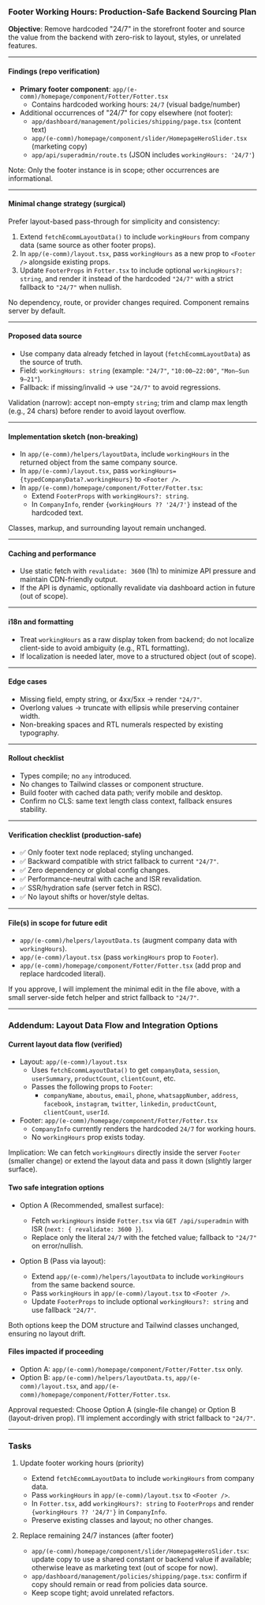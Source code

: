 ### Footer Working Hours: Production-Safe Backend Sourcing Plan

**Objective**: Remove hardcoded "24/7" in the storefront footer and source the value from the backend with zero-risk to layout, styles, or unrelated features.

---

#### Findings (repo verification)
- **Primary footer component**: `app/(e-comm)/homepage/component/Fotter/Fotter.tsx`
  - Contains hardcoded working hours: `24/7` (visual badge/number)
- Additional occurrences of "24/7" for copy elsewhere (not footer):
  - `app/dashboard/management/policies/shipping/page.tsx` (content text)
  - `app/(e-comm)/homepage/component/slider/HomepageHeroSlider.tsx` (marketing copy)
  - `app/api/superadmin/route.ts` (JSON includes `workingHours: '24/7'`)

Note: Only the footer instance is in scope; other occurrences are informational.

---

#### Minimal change strategy (surgical)
Prefer layout-based pass-through for simplicity and consistency:
1) Extend `fetchEcommLayoutData()` to include `workingHours` from company data (same source as other footer props).
2) In `app/(e-comm)/layout.tsx`, pass `workingHours` as a new prop to `<Footer />` alongside existing props.
3) Update `FooterProps` in `Fotter.tsx` to include optional `workingHours?: string`, and render it instead of the hardcoded `"24/7"` with a strict fallback to `"24/7"` when nullish.

No dependency, route, or provider changes required. Component remains server by default.

---

#### Proposed data source
- Use company data already fetched in layout (`fetchEcommLayoutData`) as the source of truth.
- Field: `workingHours: string` (example: `"24/7"`, `"10:00–22:00"`, `"Mon–Sun 9–21"`).
- Fallback: if missing/invalid → use `"24/7"` to avoid regressions.

Validation (narrow): accept non-empty `string`; trim and clamp max length (e.g., 24 chars) before render to avoid layout overflow.

---

#### Implementation sketch (non-breaking)
- In `app/(e-comm)/helpers/layoutData`, include `workingHours` in the returned object from the same company source.
- In `app/(e-comm)/layout.tsx`, pass `workingHours={typedCompanyData?.workingHours}` to `<Footer />`.
- In `app/(e-comm)/homepage/component/Fotter/Fotter.tsx`:
  - Extend `FooterProps` with `workingHours?: string`.
  - In `CompanyInfo`, render `{workingHours ?? '24/7'}` instead of the hardcoded text.

Classes, markup, and surrounding layout remain unchanged.

---

#### Caching and performance
- Use static fetch with `revalidate: 3600` (1h) to minimize API pressure and maintain CDN-friendly output.
- If the API is dynamic, optionally revalidate via dashboard action in future (out of scope).

---

#### i18n and formatting
- Treat `workingHours` as a raw display token from backend; do not localize client-side to avoid ambiguity (e.g., RTL formatting).
- If localization is needed later, move to a structured object (out of scope).

---

#### Edge cases
- Missing field, empty string, or 4xx/5xx → render `"24/7"`.
- Overlong values → truncate with ellipsis while preserving container width.
- Non-breaking spaces and RTL numerals respected by existing typography.

---

#### Rollout checklist
- Types compile; no `any` introduced.
- No changes to Tailwind classes or component structure.
- Build footer with cached data path; verify mobile and desktop.
- Confirm no CLS: same text length class context, fallback ensures stability.

---

#### Verification checklist (production-safe)
- ✅ Only footer text node replaced; styling unchanged.
- ✅ Backward compatible with strict fallback to current `"24/7"`.
- ✅ Zero dependency or global config changes.
- ✅ Performance-neutral with cache and ISR revalidation.
- ✅ SSR/hydration safe (server fetch in RSC).
- ✅ No layout shifts or hover/style deltas.

---

#### File(s) in scope for future edit
- `app/(e-comm)/helpers/layoutData.ts` (augment company data with `workingHours`).
- `app/(e-comm)/layout.tsx` (pass `workingHours` prop to `Footer`).
- `app/(e-comm)/homepage/component/Fotter/Fotter.tsx` (add prop and replace hardcoded literal).

If you approve, I will implement the minimal edit in the file above, with a small server-side fetch helper and strict fallback to `"24/7"`.



---

### Addendum: Layout Data Flow and Integration Options

#### Current layout data flow (verified)
- Layout: `app/(e-comm)/layout.tsx`
  - Uses `fetchEcommLayoutData()` to get `companyData`, `session`, `userSummary`, `productCount`, `clientCount`, etc.
  - Passes the following props to `Footer`:
    - `companyName`, `aboutus`, `email`, `phone`, `whatsappNumber`, `address`, `facebook`, `instagram`, `twitter`, `linkedin`, `productCount`, `clientCount`, `userId`.
- Footer: `app/(e-comm)/homepage/component/Fotter/Fotter.tsx`
  - `CompanyInfo` currently renders the hardcoded `24/7` for working hours.
  - No `workingHours` prop exists today.

Implication: We can fetch `workingHours` directly inside the server `Footer` (smaller change) or extend the layout data and pass it down (slightly larger surface).

#### Two safe integration options
- Option A (Recommended, smallest surface):
  - Fetch `workingHours` inside `Fotter.tsx` via `GET /api/superadmin` with ISR (`next: { revalidate: 3600 }`).
  - Replace only the literal `24/7` with the fetched value; fallback to `"24/7"` on error/nullish.

- Option B (Pass via layout):
  - Extend `app/(e-comm)/helpers/layoutData` to include `workingHours` from the same backend source.
  - Pass `workingHours` in `app/(e-comm)/layout.tsx` to `<Footer />`.
  - Update `FooterProps` to include optional `workingHours?: string` and use fallback `"24/7"`.

Both options keep the DOM structure and Tailwind classes unchanged, ensuring no layout drift.

#### Files impacted if proceeding
- Option A: `app/(e-comm)/homepage/component/Fotter/Fotter.tsx` only.
- Option B: `app/(e-comm)/helpers/layoutData.ts`, `app/(e-comm)/layout.tsx`, and `app/(e-comm)/homepage/component/Fotter/Fotter.tsx`.

Approval requested: Choose Option A (single-file change) or Option B (layout-driven prop). I’ll implement accordingly with strict fallback to `"24/7"`.

---

### Tasks

1) Update footer working hours (priority)
   - Extend `fetchEcommLayoutData` to include `workingHours` from company data.
   - Pass `workingHours` in `app/(e-comm)/layout.tsx` to `<Footer />`.
   - In `Fotter.tsx`, add `workingHours?: string` to `FooterProps` and render `{workingHours ?? '24/7'}` in `CompanyInfo`.
   - Preserve existing classes and layout; no other changes.

2) Replace remaining 24/7 instances (after footer)
   - `app/(e-comm)/homepage/component/slider/HomepageHeroSlider.tsx`: update copy to use a shared constant or backend value if available; otherwise leave as marketing text (out of scope for now).
   - `app/dashboard/management/policies/shipping/page.tsx`: confirm if copy should remain or read from policies data source.
   - Keep scope tight; avoid unrelated refactors.